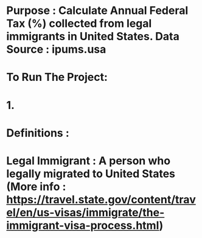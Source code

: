 ####
#
# 
# Purpose : Calculate Annual Federal Tax (%) collected from legal immigrants in United States. Data Source : ipums.usa
#
#
####
#
# To Run The Project:
# 1.
#
#
#
####
#
# Definitions :
# Legal Immigrant : A person who legally migrated to United States (More info : https://travel.state.gov/content/travel/en/us-visas/immigrate/the-immigrant-visa-process.html)
#
#
######
